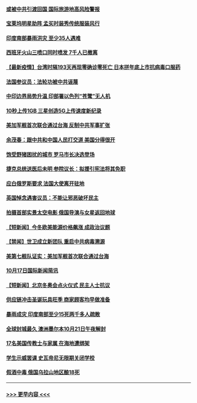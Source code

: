 #### [或被中共引渡回国 国际旅游地高风险警报](../pages/prog202/a103246310.md?t=10190701) 
#### [宝莱坞明星助阵 孟买时装秀传统服装风行](../pages/prog202/a103246279.md?t=10190701) 
#### [印度南部暴雨洪灾 至少35人遇难](../pages/prog202/a103246259.md?t=10190701) 
#### [西班牙火山三喷口同时喷发 7千人已撤离](../pages/prog202/a103246250.md?t=10190701) 
#### [【最新疫情】台湾时隔193天再现零确诊零死亡 日本拼年底上市抗病毒口服药](../pages/prog202/a103246112.md?t=10190701) 
#### [法国参议员：法轮功被中共诬蔑](../pages/prog202/a103246004.md?t=10190701) 
#### [中印边界局势升温 印部署以色列“苍鹭”无人机](../pages/prog202/a103245905.md?t=10190701) 
#### [10秒上传1GB 三星创造5G上传速度新纪录](../pages/prog202/a103245894.md?t=10190701) 
#### [美加军舰首次联合通过台海 反制中共军事扩张](../pages/prog202/a103245819.md?t=10190701) 
#### [余茂春：跟中共和中国人民打交道 美国分得很开](../pages/prog202/a103245722.md?t=10190701) 
#### [饱受野猪困扰的城市 罗马市长决选登场](../pages/prog202/a103245686.md?t=10190701) 
#### [捷克总统送医后未明 参院议长：拟援引宪法将其免职](../pages/prog202/a103245672.md?t=10190701) 
#### [应白俄罗斯要求 法国大使离开驻地](../pages/prog202/a103245652.md?t=10190701) 
#### [英国悼念遇害议员：不能让邪恶破坏民主](../pages/prog202/a103245533.md?t=10190701) 
#### [拍摄首部实景太空电影 俄国导演与女星返回地球](../pages/prog202/a103245521.md?t=10190701) 
#### [【短新闻】今冬欧美能源价格飙涨 成政治议题](../pages/prog202/a103245345.md?t=10190701) 
#### [【禁闻】世卫成立新团队 重启中共病毒溯源](../pages/prog202/a103245328.md?t=10190701) 
#### [美第七舰队证实：美加军舰首次联合通过台海](../pages/prog202/a103245353.md?t=10190701) 
#### [10月17日国际新闻简讯](../pages/prog202/a103245370.md?t=10190701) 
#### [【短新闻】北京冬奥会点火仪式 民主人士抗议](../pages/prog202/a103245347.md?t=10190701) 
#### [供应链冲击圣诞玩具旺季 商家顾客均早做准备](../pages/prog202/a103245336.md?t=10190701) 
#### [暴雨成灾 印度南部至少15死两千多人疏散](../pages/prog202/a103245308.md?t=10190701) 
#### [全球封城最久 澳洲墨尔本10月21日午夜解封](../pages/prog202/a103245290.md?t=10190701) 
#### [17名美国传教士与家属 在海地遭绑架](../pages/prog202/a103245243.md?t=10190701) 
#### [学生示威罢课 史瓦帝尼无限期关闭学校](../pages/prog202/a103245238.md?t=10190701) 
#### [假酒中毒 俄国乌拉山地区酿18死](../pages/prog202/a103245175.md?t=10190701) 

----
#### [ >>> 更早内容 <<< ](../indexes/prog202-earlier.md)
